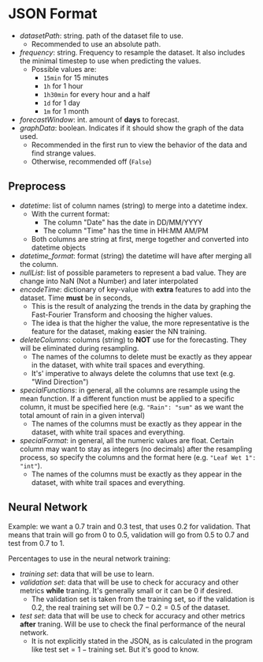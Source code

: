 # JSON Format

- _datasetPath_: string. path of the dataset file to use.
  - Recommended to use an absolute path.
- _frequency_: string. Frequency to resample the dataset. It also
  includes the minimal timestep to use when predicting the values.
  - Possible values are:
    - `15min` for 15 minutes
    - `1h` for 1 hour
    - `1h30min` for every hour and a half
    - `1d` for 1 day
    - `1m` for 1 month
- _forecastWindow_: int. amount of __days__ to forecast.
- _graphData_: boolean. Indicates if it should show the graph of the data
  used.
  - Recommended in the first run to view the behavior of the data and find
    strange values.
  - Otherwise, recommended off (`False`)

## Preprocess

- _datetime_: list of column names (string) to merge into a datetime index.
  - With the current format:
    - The column "Date" has the date in DD/MM/YYYY
    - The column "Time" has the time in HH:MM AM/PM
  - Both columns are string at first, merge together and converted into
    datetime objects
- _datetime\_format_: format (string) the datetime will have after merging
  all the column.
- _nullList_: list of possible parameters to represent a bad value. They
  are change into NaN (Not a Number) and later interpolated
- _encodeTime_: dictionary of key-value with __extra__ features to add into
  the dataset. Time __must__ be in seconds,
  - This is the result of analyzing the trends in the data by graphing the
    Fast-Fourier Transform and choosing the higher values.
  - The idea is that the higher the value, the more representative is the
    feature for the dataset, making easier the NN training.
- _deleteColumns_: columns (string) to __NOT__ use for the forecasting.
  They will be eliminated during resampling.
  - The names of the columns to delete must be exactly as they appear in the
    dataset, with white trail spaces and everything.
  - It's' imperative to always delete the columns that use text (e.g. "Wind
    Direction")
- _specialFunctions_: in general, all the columns are resample using the
  mean function. If a different function must be applied to a specific
  column, it must be specified here (e.g. `"Rain": "sum"` as we want the
  total amount of rain in a given interval)
  - The names of the columns must be exactly as they appear in the
    dataset, with white trail spaces and everything.
- _specialFormat_: in general, all the numeric values are float. Certain
  column may want to stay as integers (no decimals) after the resampling
  process, so specify the columns and the format here (e.g. `"Leaf Wet 1":
  "int"`).
    - The names of the columns must be exactly as they appear in the
    dataset, with white trail spaces and everything.

## Neural Network


Example: we want a 0.7 train and 0.3 test, that uses 0.2 for
validation. That means that train will go from 0 to 0.5, validation
will go from 0.5 to 0.7 and test from 0.7 to 1.

Percentages to use in the neural network training:

- _training set_: data that will be use to learn.
- _validation set_: data that will be use to check for accuracy and other
  metrics __while__ traning. It's generally small or it can be $0$ if
  desired.
  - The validation set is taken from the training set, so if the validation
    is $0.2$, the real training set will be $0.7-0.2=0.5$ of the dataset.
- _test set_: data that will be use to check for accuracy and other metrics
  __after__ traning. Will be use to check the final performance of the
  neural network.
  - It is not explicitly stated in the JSON, as is calculated in the
    program like $\text{test set} = 1-\text{training set}$. But it's good
    to know.
